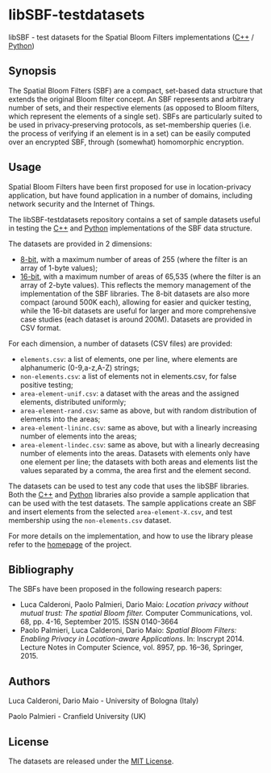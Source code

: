 # libSBF-testdatasets #
libSBF - test datasets for the Spatial Bloom Filters implementations ([C++](https://github.com/spatialbloomfilter/libSBF-cpp "libSBF-cpp") / [Python](https://github.com/spatialbloomfilter/libSBF-python "libSBF-python"))

## Synopsis ##
The Spatial Bloom Filters (SBF) are a compact, set-based data structure that extends the original Bloom filter concept. An SBF represents and arbitrary number of sets, and their respective elements (as opposed to Bloom filters, which represent the elements of a single set). SBFs are particularly suited to be used in privacy-preserving protocols, as set-membership queries (i.e. the process of verifying if an element is in a set) can be easily computed over an encrypted SBF, through (somewhat) homomorphic encryption.

## Usage ##
Spatial Bloom Filters have been first proposed for use in location-privacy application, but have found application in a number of domains, including network security and the Internet of Things.

The libSBF-testdatasets repository contains a set of sample datasets useful in testing the [C++](https://github.com/spatialbloomfilter/libSBF-cpp "libSBF-cpp") and [Python](https://github.com/spatialbloomfilter/libSBF-python "libSBF-python") implementations of the SBF data structure.

The datasets are provided in 2 dimensions:
- [8-bit](8bit), with a maximum number of areas of 255 (where the filter is an array of 1-byte values);
- [16-bit](16bit), with a maximum number of areas of 65,535 (where the filter is an array of 2-byte values).
This reflects the memory management of the implementation of the SBF libraries. The 8-bit datasets are also more compact (around 500K each), allowing for easier and quicker testing, while the 16-bit datasets are useful for larger and more comprehensive case studies (each dataset is around 200M). Datasets are provided in CSV format.

For each dimension, a number of datasets (CSV files) are provided:
- `elements.csv`:	a list of elements, one per line, where elements are alphanumeric (0-9,a-z,A-Z) strings;
- `non-elements.csv`:	a list of elements not in elements.csv, for false positive testing;
- `area-element-unif.csv`: a dataset with the areas and the assigned elements, distributed uniformly;
- `area-element-rand.csv`: same as above, but with random distribution of elements into the areas;
- `area-element-lininc.csv`: same as above, but with a linearly increasing number of elements into the areas;
- `area-element-lindec.csv`: same as above, but with a linearly decreasing number of elements into the areas.
Datasets with elements only have one element per line; the datasets with both areas and elements list the values separated by a comma, the area first and the element second.
 
The datasets can be used to test any code that uses the libSBF libraries. Both the [C++](https://github.com/spatialbloomfilter/libSBF-cpp "libSBF-cpp") and [Python](https://github.com/spatialbloomfilter/libSBF-python "libSBF-python") libraries also provide a sample application that can be used with the test datasets. The sample applications create an SBF and insert elements from the selected `area-element-X.csv`, and test membership using the `non-elements.csv` dataset.

For more details on the implementation, and how to use the library please refer to the [homepage](http://sbf.csr.unibo.it/ "SBF project homepage") of the project.

## Bibliography ##
The SBFs have been proposed in the following research papers:
- Luca Calderoni, Paolo Palmieri, Dario Maio: *Location privacy without mutual trust: The spatial Bloom filter.* Computer Communications, vol. 68, pp. 4-16, September 2015. ISSN 0140-3664
- Paolo Palmieri, Luca Calderoni, Dario Maio: *Spatial Bloom Filters: Enabling Privacy in Location-aware Applications*. In: Inscrypt 2014. Lecture Notes in Computer Science, vol. 8957, pp. 16–36, Springer, 2015.

## Authors ##
Luca Calderoni, Dario Maio - University of Bologna (Italy)

Paolo Palmieri - Cranfield University (UK)

## License ##
The datasets are released under the [MIT License](LICENSE).
